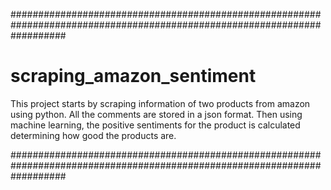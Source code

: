 ##########################################################################################################################
# scraping_amazon_sentiment

This project starts by scraping information of two products from amazon using python.
All the comments are stored in a json format.
Then using machine learning, the positive sentiments for the product is calculated determining how good the products are. 

##########################################################################################################################